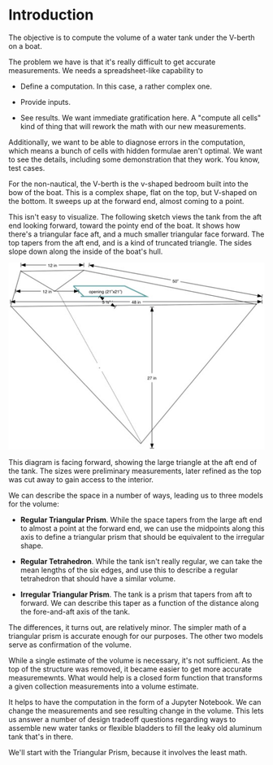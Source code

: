 # Introduction

The objective is to compute the volume of a water tank under the V-berth on a boat.

The problem we have is that it's really difficult to get accurate measurements.
We needs a spreadsheet-like capability to

-  Define a computation. In this case, a rather complex one.

-  Provide inputs.

-  See results. We want immediate gratification here. A "compute all cells" kind of thing
   that will rework the math with our new measurements.

Additionally, we want to be able to diagnose errors in the computation, which
means a bunch of cells with hidden formulae aren't optimal. We want to see the
details, including some demonstration that they work. You know, test cases.

For the non-nautical, the V-berth is the v-shaped bedroom built into the bow of
the boat. This is a complex shape, flat on the top, but V-shaped on the bottom.
It sweeps up at the forward end, almost coming to a point.

This isn't easy to visualize. The following sketch views the tank from the aft end
looking forward, toward the pointy end of the boat.
It shows how there's a triangular face aft, and a much smaller triangular face forward.
The top tapers from the aft end, and is a kind of truncated triangle.
The sides slope down along the inside of the boat's hull.

![V-berth sketch](IMG_0079.png)

This diagram is facing forward, showing the large triangle at the aft end of the tank.
The sizes were preliminary measurements, later refined as the top was cut away to gain 
access to the interior. 

We can describe the space in a number of ways, leading us to three models for the volume:

-   **Regular Triangular Prism**. While the space tapers from the large aft end to almost a point at the forward end, 
    we can use the midpoints along this axis to define
    a triangular prism that should be equivalent to the irregular shape.

-   **Regular Tetrahedron**. While the tank isn't really regular, we can take the mean lengths of the six edges, 
    and use this to describe a regular tetrahedron that should have a similar volume.

-   **Irregular Triangular Prism**. The tank is a prism that tapers from aft to forward. We can describe this taper
    as a function of the distance along the fore-and-aft axis of the tank.

The differences, it turns out, are relatively minor. The simpler math of a triangular prism
is accurate enough for our purposes. The other two models serve as confirmation of the volume.

While a single estimate of the volume is necessary, it's not sufficient. 
As the top of the structure was removed, it became easier to get more accurate measuremewnts.
What would help is a closed form function that transforms a given collection measurements
into a volume estimate.

It helps to have the computation in the form of a Jupyter Notebook.
We can change the measurements and see resulting change in the volume.
This lets us answer a number of design tradeoff questions regarding ways
to assemble new water tanks or flexible bladders to fill the leaky old aluminum tank that's in there.

We'll start with the Triangular Prism, because it involves the least math.
